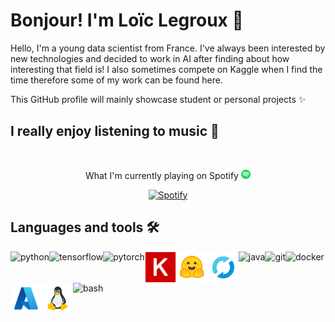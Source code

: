 # Bonjour! I'm Loïc Legroux 👋

Hello, I'm a young data scientist from France. I've always been interested by new technologies and decided to work in AI after finding about how interesting that field is!
I also sometimes compete on Kaggle when I find the time therefore some of my work can be found here.  
  
This GitHub profile will mainly showcase student or personal projects ✨

## I really enjoy listening to music 🎵 

&nbsp;<div align="center">
What I'm currently playing on Spotify <img src="./assets/spotify.svg" width="15">  
  
[![Spotify](https://loiclgrxreadme-git-main-loiclgrxs-projects.vercel.app/api/spotify?background_color=0d1117&border_color=ffffff)](https://open.spotify.com/user/31577jvu3ws3qi5fgtzjqnf6vhdu)
</div>

## Languages and tools 🛠️
<a href="https://www.python.org" target="_blank"> <img align="left" src="https://raw.githubusercontent.com/rahul-jha98/github_readme_icons/main/language_and_tools/square/python/python.svg" alt="python" height="50px"/> </a>
<a href="https://www.tensorflow.org" target="_blank"> <img align="left" src="https://raw.githubusercontent.com/rahul-jha98/github_readme_icons/main/language_and_tools/square/tensorflow/tensorflow.svg" alt="tensorflow" height="50px"/> </a> 
<a href="https://pytorch.org/" target="_blank"> <img align="left" src="https://raw.githubusercontent.com/rahul-jha98/github_readme_icons/main/language_and_tools/square/pytorch/pytorch.svg" alt="pytorch" height="50px"/> </a>
<a href="https://keras.io/" target="_blank"> <img align="left" src="assets/keras.svg" alt="keras" height="50px"/> </a> 
<a href="https://huggingface.co/" target="_blank"> <img align="left" src="assets/huggingface.png" alt="huggingface" height="50px"/> </a> 
<a href="https://mlflow.org/" target="_blank"> <img align="left" src="assets/mlflow.svg" alt="mlflow" height="50px"/> </a> 
<a href="https://www.java.com" target="_blank"> <img align="left" src="https://raw.githubusercontent.com/rahul-jha98/github_readme_icons/main/language_and_tools/square/java/java.svg" alt="java" height ="50px"/> </a>
<a href="https://git-scm.com/" target="_blank"> <img src="https://raw.githubusercontent.com/rahul-jha98/github_readme_icons/main/language_and_tools/square/git-scm/git-scm.svg" align="left" alt="git" height="50px"/> </a>
<a href="https://www.docker.com/" target="_blank"> <img align="left" src="https://raw.githubusercontent.com/rahul-jha98/github_readme_icons/main/language_and_tools/square/docker/docker.svg" alt="docker" height="50px"/> </a> 
<a href="https://azure.microsoft.com/" target="_blank"> <img align="left" src="assets/azure.svg" alt="azure" height="50px"/> </a> 
<a href="https://www.linux.org/" target="_blank"> <img align="left" src="assets/linux.svg" alt="linux" height="50px"/> </a> 
<a href="https://en.wikipedia.org/wiki/Bash_(Unix_shell)/" target="_blank"> <img align="left" src="https://raw.githubusercontent.com/rahul-jha98/github_readme_icons/main/language_and_tools/square/bash/bash.svg" alt="bash" height="50px"/> </a> 
